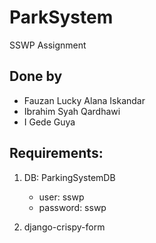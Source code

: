 # ParkSystem
SSWP Assignment


## Done by
- Fauzan Lucky Alana Iskandar
- Ibrahim Syah Qardhawi
- I Gede Guya


## Requirements:
1. DB: ParkingSystemDB
   - user: sswp
   - password: sswp
   
2. django-crispy-form
